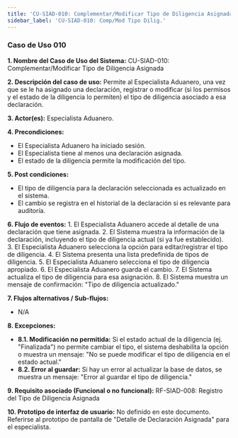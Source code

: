 ```yaml
---
title: 'CU-SIAD-010: Complementar/Modificar Tipo de Diligencia Asignada'
sidebar_label: 'CU-SIAD-010: Comp/Mod Tipo Dilig.'
---
```


### Caso de Uso 010

**1. Nombre del Caso de Uso del Sistema:**
CU-SIAD-010: Complementar/Modificar Tipo de Diligencia Asignada

**2. Descripción del caso de uso:**
Permite al Especialista Aduanero, una vez que se le ha asignado una declaración, registrar o modificar (si los permisos y el estado de la diligencia lo permiten) el tipo de diligencia asociado a esa declaración.

**3. Actor(es):**
Especialista Aduanero.

**4. Precondiciones:**
* El Especialista Aduanero ha iniciado sesión.
* El Especialista tiene al menos una declaración asignada.
* El estado de la diligencia permite la modificación del tipo.

**5. Post condiciones:**
* El tipo de diligencia para la declaración seleccionada es actualizado en el sistema.
* El cambio se registra en el historial de la declaración si es relevante para auditoría.

**6. Flujo de eventos:**
    1.  El Especialista Aduanero accede al detalle de una declaración que tiene asignada.
    2.  El Sistema muestra la información de la declaración, incluyendo el tipo de diligencia actual (si ya fue establecido).
    3.  El Especialista Aduanero selecciona la opción para editar/registrar el tipo de diligencia.
    4.  El Sistema presenta una lista predefinida de tipos de diligencia.
    5.  El Especialista Aduanero selecciona el tipo de diligencia apropiado.
    6.  El Especialista Aduanero guarda el cambio.
    7.  El Sistema actualiza el tipo de diligencia para esa asignación.
    8.  El Sistema muestra un mensaje de confirmación: "Tipo de diligencia actualizado."

**7. Flujos alternativos / Sub-flujos:**
* N/A

**8. Excepciones:**
* **8.1. Modificación no permitida:** Si el estado actual de la diligencia (ej. "Finalizada") no permite cambiar el tipo, el sistema deshabilita la opción o muestra un mensaje: "No se puede modificar el tipo de diligencia en el estado actual."
* **8.2. Error al guardar:** Si hay un error al actualizar la base de datos, se muestra un mensaje: "Error al guardar el tipo de diligencia."

**9. Requisito asociado (Funcional o no funcional):**
RF-SIAD-008: Registro del Tipo de Diligencia Asignada

**10. Prototipo de interfaz de usuario:**
No definido en este documento. Referirse al prototipo de pantalla de "Detalle de Declaración Asignada" para el especialista.